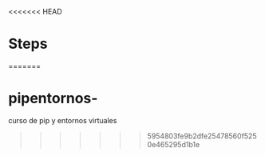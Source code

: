 <<<<<<< HEAD
 # Steps

 
=======
# pipentornos-
curso de pip y entornos virtuales
>>>>>>> 5954803fe9b2dfe25478560f5250e465295d1b1e
